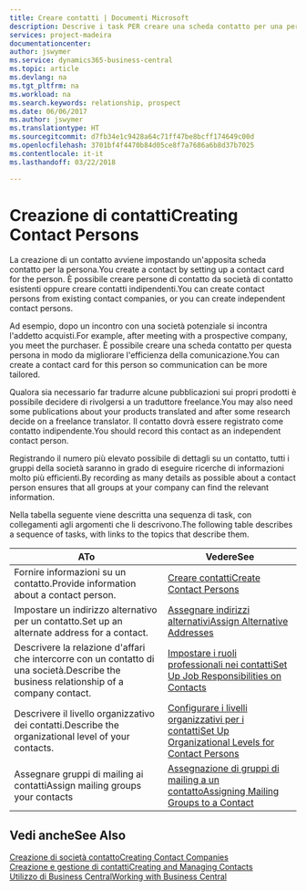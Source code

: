 ```yaml
---
title: Creare contatti | Documenti Microsoft
description: Descrive i task PER creare una scheda contatto per una persona, ad esempio, un potenziale cliente o un fornitore, contribuendo a definire la relazione e personalizzare la comunicazione.
services: project-madeira
documentationcenter: 
author: jswymer
ms.service: dynamics365-business-central
ms.topic: article
ms.devlang: na
ms.tgt_pltfrm: na
ms.workload: na
ms.search.keywords: relationship, prospect
ms.date: 06/06/2017
ms.author: jswymer
ms.translationtype: HT
ms.sourcegitcommit: d7fb34e1c9428a64c71ff47be8bcff174649c00d
ms.openlocfilehash: 3701bf4f4470b84d05ce8f7a7686a6b8d37b7025
ms.contentlocale: it-it
ms.lasthandoff: 03/22/2018

---
```

# <a name="creating-contact-persons"></a><span data-ttu-id="6bf58-103">Creazione di contatti</span><span class="sxs-lookup"><span data-stu-id="6bf58-103">Creating Contact Persons</span></span>
<span data-ttu-id="6bf58-104">La creazione di un contatto avviene impostando un'apposita scheda contatto per la persona.</span><span class="sxs-lookup"><span data-stu-id="6bf58-104">You create a contact by setting up a contact card for the person.</span></span> <span data-ttu-id="6bf58-105">È possibile creare persone di contatto da società di contatto esistenti oppure creare contatti indipendenti.</span><span class="sxs-lookup"><span data-stu-id="6bf58-105">You can create contact persons from existing contact companies, or you can create independent contact persons.</span></span>

<span data-ttu-id="6bf58-106">Ad esempio, dopo un incontro con una società potenziale si incontra l'addetto acquisti.</span><span class="sxs-lookup"><span data-stu-id="6bf58-106">For example, after meeting with a prospective company, you meet the purchaser.</span></span> <span data-ttu-id="6bf58-107">È possibile creare una scheda contatto per questa persona in modo da migliorare l'efficienza della comunicazione.</span><span class="sxs-lookup"><span data-stu-id="6bf58-107">You can create a contact card for this person so communication can be more tailored.</span></span>

<span data-ttu-id="6bf58-108">Qualora sia necessario far tradurre alcune pubblicazioni sui propri prodotti è possibile decidere di rivolgersi a un traduttore freelance.</span><span class="sxs-lookup"><span data-stu-id="6bf58-108">You may also need some publications about your products translated and after some research decide on a freelance translator.</span></span> <span data-ttu-id="6bf58-109">Il contatto dovrà essere registrato come contatto indipendente.</span><span class="sxs-lookup"><span data-stu-id="6bf58-109">You should record this contact as an independent contact person.</span></span>

<span data-ttu-id="6bf58-110">Registrando il numero più elevato possibile di dettagli su un contatto, tutti i gruppi della società saranno in grado di eseguire ricerche di informazioni molto più efficienti.</span><span class="sxs-lookup"><span data-stu-id="6bf58-110">By recording as many details as possible about a contact person ensures that all groups at your company can find the relevant information.</span></span>

<span data-ttu-id="6bf58-111">Nella tabella seguente viene descritta una sequenza di task, con collegamenti agli argomenti che li descrivono.</span><span class="sxs-lookup"><span data-stu-id="6bf58-111">The following table describes a sequence of tasks, with links to the topics that describe them.</span></span>

| <span data-ttu-id="6bf58-112">A</span><span class="sxs-lookup"><span data-stu-id="6bf58-112">To</span></span> | <span data-ttu-id="6bf58-113">Vedere</span><span class="sxs-lookup"><span data-stu-id="6bf58-113">See</span></span> |
| --- | --- |
| <span data-ttu-id="6bf58-114">Fornire informazioni su un contatto.</span><span class="sxs-lookup"><span data-stu-id="6bf58-114">Provide information about a contact person.</span></span> |[<span data-ttu-id="6bf58-115">Creare contatti</span><span class="sxs-lookup"><span data-stu-id="6bf58-115">Create Contact Persons</span></span>](marketing-how-create-contact-persons.md) |
| <span data-ttu-id="6bf58-116">Impostare un indirizzo alternativo per un contatto.</span><span class="sxs-lookup"><span data-stu-id="6bf58-116">Set up an alternate address for a contact.</span></span> |[<span data-ttu-id="6bf58-117">Assegnare indirizzi alternativi</span><span class="sxs-lookup"><span data-stu-id="6bf58-117">Assign Alternative Addresses</span></span>](marketing-how-assign-alternate-address.md) |
| <span data-ttu-id="6bf58-118">Descrivere la relazione d'affari che intercorre con un contatto di una società.</span><span class="sxs-lookup"><span data-stu-id="6bf58-118">Describe the business relationship of a company contact.</span></span> |[<span data-ttu-id="6bf58-119">Impostare i ruoli professionali nei contatti</span><span class="sxs-lookup"><span data-stu-id="6bf58-119">Set Up Job Responsibilities on Contacts</span></span>](marketing-job-responsibilities.md) |
| <span data-ttu-id="6bf58-120">Descrivere il livello organizzativo dei contatti.</span><span class="sxs-lookup"><span data-stu-id="6bf58-120">Describe the organizational level of your contacts.</span></span> |[<span data-ttu-id="6bf58-121">Configurare i livelli organizzativi per i contatti</span><span class="sxs-lookup"><span data-stu-id="6bf58-121">Set Up Organizational Levels for Contact Persons</span></span>](marketing-organizational-levels.md) |
| <span data-ttu-id="6bf58-122">Assegnare gruppi di mailing ai contatti</span><span class="sxs-lookup"><span data-stu-id="6bf58-122">Assign mailing groups your contacts</span></span> |[<span data-ttu-id="6bf58-123">Assegnazione di gruppi di mailing a un contatto</span><span class="sxs-lookup"><span data-stu-id="6bf58-123">Assigning Mailing Groups to a Contact</span></span>](marketing-mailing-groups.md) |

## <a name="see-also"></a><span data-ttu-id="6bf58-124">Vedi anche</span><span class="sxs-lookup"><span data-stu-id="6bf58-124">See Also</span></span>
[<span data-ttu-id="6bf58-125">Creazione di società contatto</span><span class="sxs-lookup"><span data-stu-id="6bf58-125">Creating Contact Companies</span></span>](marketing-create-contact-companies.md)  
[<span data-ttu-id="6bf58-126">Creazione e gestione di contatti</span><span class="sxs-lookup"><span data-stu-id="6bf58-126">Creating and Managing Contacts</span></span>]()  
[<span data-ttu-id="6bf58-127">Utilizzo di Business Central</span><span class="sxs-lookup"><span data-stu-id="6bf58-127">Working with Business Central</span></span>](ui-work-product.md)

